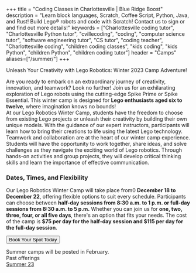 +++
title = "Coding Classes in Charlottesville | Blue Ridge Boost"
description = "Learn block languages, Scratch, Coffee Script, Python, Java, and Rust! Build Lego&reg; robots and code with Scratch! Contact us to sign or and find out more details!"
keywords = ["Charlottesville coding tutor", "Charlottesville Python tutor", "cvillecoding", "coding", "computer science tutor", "software engineering tutor", "CS tutor", "coding teacher", "Charlottesville coding", "children coding classes", "kids coding", "kids Python", "children Python", "children coding tutor"]
header = "Camps"
aliases=["/summer/"]
+++

<p></p>

<div class="container">
    <div class="row  justify-content-center">
        <div class="col">
            <div class="vstack gap-3 px-2 pb-2">  
                <div class="px-2 darknote text-center">
                    Unleash Your Creativity with Lego Robotics: Winter 2023 Camp Adventure!
                </div>
                <div class="px-2">

Are you ready to embark on an extraordinary journey of creativity, innovation, and teamwork? Look no further! Join us for an exhilarating exploration of Lego robots using the cutting-edge Spike Prime or Spike Essential. This winter camp is designed for <b>Lego enthusiasts aged six to twelve</b>, where imagination knows no bounds! <br>
At our Lego Robotics Winter Camp, students have the freedom to choose from existing Lego projects or unleash their creativity by building their own unique models. With the guidance of our expert instructors, participants will learn how to bring their creations to life using the latest Lego technology.<br>
Teamwork and collaboration are at the heart of our winter camp experience. Students will have the opportunity to work together, share ideas, and solve challenges as they navigate the exciting world of Lego robotics. Through hands-on activities and group projects, they will develop critical thinking skills and learn the importance of effective communication.

<h3>Dates, Times, and Flexibility</h3>

Our Lego Robotics Winter Camp will take place from0 <b>December 18 to December 22</b>, offering flexible options to suit every schedule. Participants can choose between <b>half-day sessions from 8:30 a.m. to 1 p.m. or full-day sessions from 8:30 a.m. to 5 p.m.</b> Whether you can join us for <b>one, two, three, four, or all five days</b>, there's an option that fits your needs.
The cost of the camp is <b>$75 per day for the half-day session and $115 per day for the full-day session</b>.

<a href="https://winter-camp-24.cheddarup.com"><button class="button-8" role="button">Book Your Spot Today</button></a>
                </div>
            </div>
        </div>
    </div>
</div>

<p></p>

<div class="container">
    <div class="row  justify-content-center">
        <div class="col">
            <div class="vstack gap-3 px-2 pb-2 text-center">  
                <div class="px-2 darknote">
                    Summer camps will be posted in February.
                </div>
            </div>
        </div>
    </div>
</div>

<div class="container">
    <div class="row  justify-content-center">
        <div class="col">
            <div class="vstack gap-3 px-2 pb-2 text-center">  
                <div class="px-2 darknote">
                    Past offerings
                </div>
                <div class="px-2">
                    <a href="/camps/coding/summer-23/">Summer 23</a>
                </div>
            </div>
        </div>
    </div>
</div>